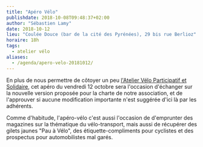 ```yaml
---
title: "Apéro Vélo"
publishdate: 2018-10-08T09:48:37+02:00
author: "Sébastien Lamy"
date: 2018-10-12
lieu: "Coulée Douce (bar de la cité des Pyrénées), 29 bis rue Berlioz"
horaire: 18h
tags:
  - atelier vélo
aliases:
  - /agenda/apero-velo-20181012/
---
```


En plus de nous permettre de côtoyer un peu [l'Atelier Vélo Participatif et 
Solidaire][], cet apéro du vendredi 12 octobre sera l'occasion d'échanger sur la 
nouvelle version proposée pour la charte de notre association, et de 
l'approuver si aucune modification importante n'est suggérée d'ici là par les 
adhérents.

Comme d'habitude, l'apéro-vélo c'est aussi l'occasion de d'emprunter des 
magazines sur la thématique du vélo-transport, mais aussi de récupérer des 
gilets jaunes "Pau à Vélo", des étiquette-compliments pour cyclistes et des 
prospectus pour automobilistes mal garés.

[l'Atelier Vélo Participatif et Solidaire]: http://ateliervelopau.fr/